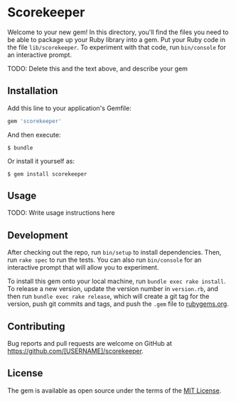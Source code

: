 # Scorekeeper

Welcome to your new gem! In this directory, you'll find the files you need to be able to package up your Ruby library into a gem. Put your Ruby code in the file `lib/scorekeeper`. To experiment with that code, run `bin/console` for an interactive prompt.

TODO: Delete this and the text above, and describe your gem

## Installation

Add this line to your application's Gemfile:

```ruby
gem 'scorekeeper'
```

And then execute:

    $ bundle

Or install it yourself as:

    $ gem install scorekeeper

## Usage

TODO: Write usage instructions here

## Development

After checking out the repo, run `bin/setup` to install dependencies. Then, run `rake spec` to run the tests. You can also run `bin/console` for an interactive prompt that will allow you to experiment.

To install this gem onto your local machine, run `bundle exec rake install`. To release a new version, update the version number in `version.rb`, and then run `bundle exec rake release`, which will create a git tag for the version, push git commits and tags, and push the `.gem` file to [rubygems.org](https://rubygems.org).

## Contributing

Bug reports and pull requests are welcome on GitHub at https://github.com/[USERNAME]/scorekeeper.


## License

The gem is available as open source under the terms of the [MIT License](http://opensource.org/licenses/MIT).

